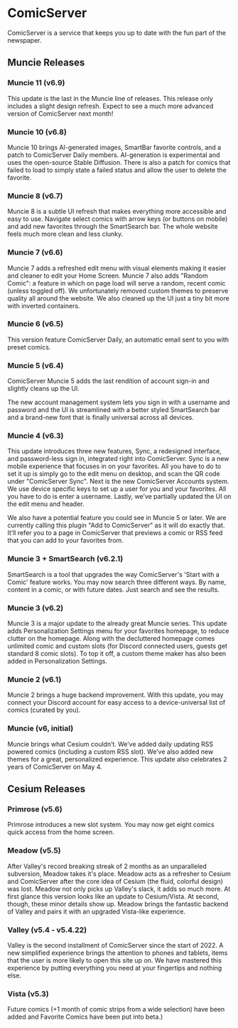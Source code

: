 # ComicServer
ComicServer is a service that keeps you up to date with the fun part of the newspaper.

## Muncie Releases

### Muncie 11 (v6.9)
This update is the last in the Muncie line of releases. This release only includes a slight design refresh. Expect to see a much more advanced version of ComicServer next month!

### Muncie 10 (v6.8)
Muncie 10 brings AI-generated images, SmartBar favorite controls, and a patch to ComicServer Daily members. AI-generation is experimental and uses the open-source Stable Diffusion. There is also a patch for comics that failed to load to simply state a failed status and allow the user to delete the favorite.

### Muncie 8 (v6.7)
Muncie 8 is a subtle UI refresh that makes everything more accessible and easy to use. Navigate select comics with arrow keys (or buttons on mobile) and add new favorites through the SmartSearch bar. The whole website feels much more clean and less clunky.

### Muncie 7 (v6.6)
Muncie 7 adds a refreshed edit menu with visual elements making it easier and cleaner to edit your Home Screen. Muncie 7 also adds "Random Comic": a feature in which on page load will serve a random, recent comic (unless toggled off). We unfortunately removed custom themes to preserve quality all around the website. We also cleaned up the UI just a tiny bit more with inverted containers.

### Muncie 6 (v6.5)
This version feature ComicServer Daily, an automatic email sent to you with preset comics.

### Muncie 5 (v6.4)
ComicServer Muncie 5 adds the last rendition of account sign-in and slightly cleans up the UI.

The new account management system lets you sign in with a username and password and the UI is streamlined with a better styled SmartSearch bar and a brand-new font that is finally universal across all devices.


### Muncie 4 (v6.3)
This update introduces three new features, Sync, a redesigned interface, and password-less sign in, integrated right into ComicServer. Sync is a new mobile experience that focuses in on your favorites. All you have to do to set it up is simply go to the edit menu on desktop, and scan the QR code under "ComicServer Sync". Next is the new ComicServer Accounts system. We use device specific keys to set up a user for you and your favorites. All you have to do is enter a username. Lastly, we’ve partially updated the UI on the edit menu and header.

We also have a potential feature you could see in Muncie 5 or later. We are currently calling this plugin "Add to ComicServer" as it will do exactly that. It’ll refer you to a page in ComicServer that previews a comic or RSS feed that you can add to your favorites from.

### Muncie 3 + SmartSearch (v6.2.1)
SmartSearch is a tool that upgrades the way ComicServer's 'Start with a Comic' feature works. You may now search three different ways. By name, content in a comic, or with future dates. Just search and see the results.

### Muncie 3 (v6.2)
Muncie 3 is a major update to the already great Muncie series. This update adds Personalization Settings menu for your favorites homepage, to reduce clutter on the homepage. Along with the decluttered homepage comes unlimited comic and custom slots (for Discord connected users, guests get standard 8 comic slots). To top it off, a custom theme maker has also been added in Personalization Settings.

### Muncie 2 (v6.1)
Muncie 2 brings a huge backend improvement. With this update, you may connect your Discord account for easy access to a device-universal list of comics (curated by you).

### Muncie (v6, initial)
Muncie brings what Cesium couldn’t. We’ve added daily updating RSS powered comics (including a custom RSS slot). We’ve also added new themes for a great, personalized experience. This update also celebrates 2 years of ComicServer on May 4.

## Cesium Releases

### Primrose (v5.6)
Primrose introduces a new slot system. You may now get eight comics quick access from the home screen.

### Meadow (v5.5)
After Valley's record breaking streak of 2 months as an unparalleled subversion, Meadow takes it's place. Meadow acts as a refresher to Cesium and ComicServer after the core idea of Cesium (the fluid, colorful design) was lost. Meadow not only picks up Valley's slack, it adds so much more. At first glance this version looks like an update to Cesium/Vista. At second, though, these minor details show up. Meadow brings the fantastic backend of Valley and pairs it with an upgraded Vista-like experience.

### Valley (v5.4 - v5.4.22)
Valley is the second installment of ComicServer since the start of 2022. A new simplified experience brings the attention to phones and tablets, items that the user is more likely to open this site up on. We have mastered this experience by putting everything you need at your fingertips and nothing else.

### Vista (v5.3)
Future comics (+1 month of comic strips from a wide selection) have been added and Favorite Comics have been put into beta.)